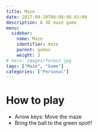 ```yaml
---
title: Maze
date: 2017-09-20T00:00:00-03:00
description: A 3D maze game.
menu:
  sidebar:
    name: Maze
    identifier: maze
    parent: games
    weight: 3
# hero: images/forest.jpg
tags: ["Maze", "Game"]
categories: ["Personal"]
---
```


<link rel="stylesheet" href="/css/game.css">

<!--
<input type="button" value="+" onclick="resize(1)">
<input type="button" value="-" onclick="resize(-1)">
-->
<div id="gamediv"></div>

<script type="text/javascript" src="/js/libraries/three/three.js"></script>
<script type="text/javascript" src="/js/game_engine.js"></script>
<script type="text/javascript" src="/js/maze.js"></script>

# How to play
* Arrow keys: Move the maze
* Bring the ball to the green spot!!